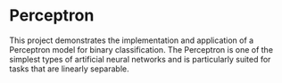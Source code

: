 # Perceptron
This project demonstrates the implementation and application of a Perceptron model for binary classification. The Perceptron is one of the simplest types of artificial neural networks and is particularly suited for tasks that are linearly separable.
